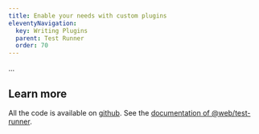 ```yaml
---
title: Enable your needs with custom plugins
eleventyNavigation:
  key: Writing Plugins
  parent: Test Runner
  order: 70
---
```


...

## Learn more

All the code is available on [github](https://github.com/modernweb-dev/example-projects/tree/master/learn/test-runner-writing-plugins).
See the [documentation of @web/test-runner](../../docs/test-runner/overview.md).
